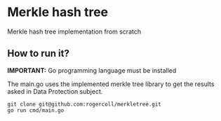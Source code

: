 # Merkle hash tree

Merkle hash tree implementation from scratch

## How to run it?

**IMPORTANT:** Go programming language must be installed

The main.go uses the implemented merkle tree library to get the results asked in Data Protection subject.

```
git clone git@github.com:rogercoll/merkletree.git
go run cmd/main.go
```
